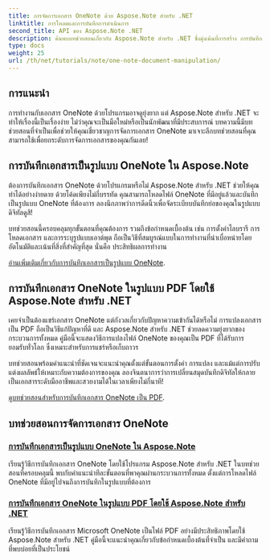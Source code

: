 ```yaml
---
title: การจัดการเอกสาร OneNote ด้วย Aspose.Note สำหรับ .NET
linktitle: การโหลดและการบันทึกการดำเนินการ
second_title: API ของ Aspose.Note .NET
description: ค้นพบบทช่วยสอนเกี่ยวกับ Aspose.Note สำหรับ .NET ซึ่งมุ่งเน้นที่การสร้าง การบันทึก และการแปลงเอกสาร OneNote พร้อมตัวอย่างและคำถามที่พบบ่อยที่ใช้งานได้จริงและปฏิบัติตามได้ง่าย
type: docs
weight: 25
url: /th/net/tutorials/note/one-note-document-manipulation/
---
```

## การแนะนำ

การทำงานกับเอกสาร OneNote ด้วยโปรแกรมอาจดูยุ่งยาก แต่ Aspose.Note สำหรับ .NET จะทำให้เรื่องนี้เป็นเรื่องง่าย ไม่ว่าคุณจะเป็นมือใหม่หรือเป็นนักพัฒนาที่มีประสบการณ์ บทความนี้มีบทช่วยสอนที่จำเป็นเพื่อช่วยให้คุณเชี่ยวชาญการจัดการเอกสาร OneNote มาเจาะลึกบทช่วยสอนที่คุณสามารถใช้เพื่อยกระดับการจัดการเอกสารของคุณกันเลย!

## การบันทึกเอกสารเป็นรูปแบบ OneNote ใน Aspose.Note  

ต้องการบันทึกเอกสาร OneNote ด้วยโปรแกรมหรือไม่ Aspose.Note สำหรับ .NET ช่วยให้คุณทำได้อย่างง่ายดาย ด้วยโค้ดเพียงไม่กี่บรรทัด คุณสามารถโหลดไฟล์ OneNote ที่มีอยู่แล้วและบันทึกเป็นรูปแบบ OneNote ที่ต้องการ ลองนึกภาพว่าการดีดนิ้วเพื่อจัดระเบียบบันทึกย่อของคุณในรูปแบบดิจิทัลดูสิ!  

บทช่วยสอนนี้ครอบคลุมทุกขั้นตอนที่คุณต้องการ รวมถึงข้อกำหนดเบื้องต้น เช่น การตั้งค่าไลบรารี การโหลดเอกสาร และการระบุรูปแบบเอาต์พุต ถือเป็นวิธีที่สมบูรณ์แบบในการทำงานที่น่าเบื่อหน่ายโดยอัตโนมัติและเน้นที่สิ่งที่สำคัญที่สุด นั่นคือ ประสิทธิผลการทำงาน  

[อ่านเพิ่มเติมเกี่ยวกับการบันทึกเอกสารเป็นรูปแบบ OneNote](./saving-document-to-one-note-format/).  

## การบันทึกเอกสาร OneNote ในรูปแบบ PDF โดยใช้ Aspose.Note สำหรับ .NET  

เคยจำเป็นต้องแชร์เอกสาร OneNote แต่กังวลเกี่ยวกับปัญหาความเข้ากันได้หรือไม่ การแปลงเอกสารเป็น PDF ถือเป็นวิธีแก้ปัญหาที่ดี และ Aspose.Note สำหรับ .NET ช่วยลดความยุ่งยากของกระบวนการทั้งหมด คู่มือนี้จะแสดงวิธีการแปลงไฟล์ OneNote ของคุณเป็น PDF ที่ได้รับการยอมรับทั่วโลก ซึ่งเหมาะสำหรับการแชร์หรือเก็บถาวร  

บทช่วยสอนพร้อมคำแนะนำที่ชัดเจนจะแนะนำคุณตั้งแต่ขั้นตอนการตั้งค่า การแปลง และแม้แต่การปรับแต่งผลลัพธ์ให้เหมาะกับความต้องการของคุณ ลองจินตนาการว่าการเปลี่ยนสมุดบันทึกดิจิทัลให้กลายเป็นเอกสารระดับมืออาชีพและสวยงามได้ในเวลาเพียงไม่กี่นาที!  

[ดูบทช่วยสอนสำหรับการบันทึกเอกสาร OneNote เป็น PDF](./saving-one-note-document-pdf/).  

## บทช่วยสอนการจัดการเอกสาร OneNote
### [การบันทึกเอกสารเป็นรูปแบบ OneNote ใน Aspose.Note](./saving-document-to-one-note-format/)
เรียนรู้วิธีการบันทึกเอกสาร OneNote โดยใช้โปรแกรม Aspose.Note สำหรับ .NET ในบทช่วยสอนที่ครอบคลุมนี้ พบกับคำแนะนำทีละขั้นตอนที่พาคุณผ่านกระบวนการทั้งหมด ตั้งแต่การโหลดไฟล์ OneNote ที่มีอยู่ไปจนถึงการบันทึกในรูปแบบที่ต้องการ
### [การบันทึกเอกสาร OneNote ในรูปแบบ PDF โดยใช้ Aspose.Note สำหรับ .NET](./saving-one-note-document-pdf/)
เรียนรู้วิธีการบันทึกเอกสาร Microsoft OneNote เป็นไฟล์ PDF อย่างมีประสิทธิภาพโดยใช้ Aspose.Note สำหรับ .NET คู่มือนี้จะแนะนำคุณเกี่ยวกับข้อกำหนดเบื้องต้นที่จำเป็น และมีคำถามที่พบบ่อยที่เป็นประโยชน์